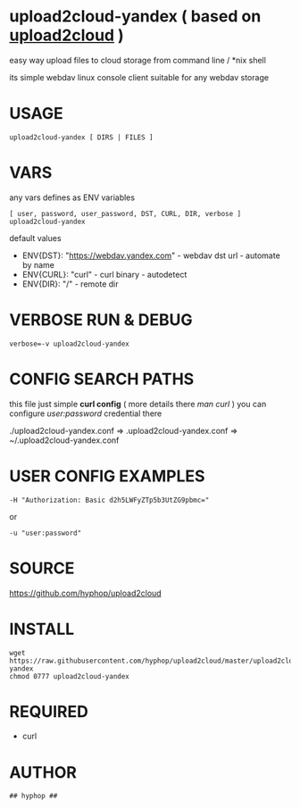 
# upload2cloud-yandex ( based on [upload2cloud](https://github.com/hyphop/upload2cloud/) )

easy way upload files to cloud storage
from command line / *nix shell

its simple webdav linux console client suitable for any webdav storage

# USAGE 

    upload2cloud-yandex [ DIRS | FILES ]

# VARS

any vars defines as ENV variables

    [ user, password, user_password, DST, CURL, DIR, verbose ] upload2cloud-yandex

default values

+ ENV{DST}: "https://webdav.yandex.com" - webdav dst url - automate by name
+ ENV{CURL}: "curl" - curl binary - autodetect
+ ENV{DIR}: "/" - remote dir

# VERBOSE RUN & DEBUG

    verbose=-v upload2cloud-yandex

# CONFIG SEARCH PATHS

this file just simple **curl config** ( more details there *man curl* )
you can configure *user:password* credential there 

./upload2cloud-yandex.conf => .upload2cloud-yandex.conf => ~/.upload2cloud-yandex.conf


# USER CONFIG EXAMPLES

    -H "Authorization: Basic d2h5LWFyZTp5b3UtZG9pbmc="
or

    -u "user:password"

# SOURCE

https://github.com/hyphop/upload2cloud

# INSTALL

    wget https://raw.githubusercontent.com/hyphop/upload2cloud/master/upload2cloud-yandex
    chmod 0777 upload2cloud-yandex

# REQUIRED

+ curl

# AUTHOR

    ## hyphop ##

